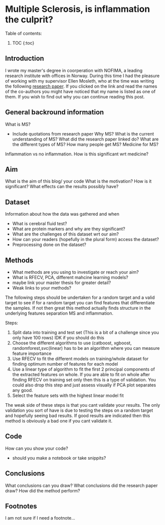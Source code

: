 # Multiple Sclerosis, is inflammation the culprit?

Table of contents:

1. TOC
{:toc}

## Introduction

I wrote my master's degree in coorperation with NOFIMA, a leading research institute with offices in Norway. During this time I had the pleasure of working with my supervisor Ellen Mosleth, who at the time was writing the following [research paper](https://www.nature.com/articles/s41598-021-82388-w). If you clicked on the link and read the names of the co-authors you might have noticed that my name is listed as one of them. If you wish to find out why you can continue reading this post.  



## General backround information

What is MS?
- Include quotations from research paper
Why MS? 
What is the current understanding of MS?
What did the research paper linked do?
What are the different types of MS?
How many people get MS?
Medicine for MS?

Inflammation vs no inflammation. How is this significant wrt medicine?


## Aim

What is the aim of this blog/ your code
What is the motivation?
How is it significant?
What effects can the results possibly have?

## Dataset

Information about how the data was gathered and when
 - What is cerebral fluid test? 
 - What are protein markers and why are they significant?
 - What are the challenges of this dataset wrt our aim?
 - How can your readers (hopefully in the plural form) access the dataset?
 - Preprocessing done on the dataset?

## Methods

- What methods are you using to investigate or reach your aim?
- What is RFECV, PCA, different mahcine learning models?
- maybe link your master thesis for greater detail? 
- Weak links to your methods?

The following steps should be undertaken for a random target and a valid target to see if for a random target you can find features that differentiate the samples. If not then great this method actually finds structure in the underlying features separation MS and inflammation. 

Steps:
1) Split data into training and test set (This is a bit of a challenge since you only have 100 rows) IDK if you should do this
2) Choose the different algorithms to use (catboost, xgboost, randomforest,svc(linear) has to be an algorithm where you can measure feature importance
3) Use RFECV to fit the different models on training/whole dataset for finding optimum number of features for each model
4) Use a linear type of algorithm to fit the first 2 principal components of the extracted features on whole. If you are able to fit on whole after finding RFECV on training set only then this is a type of validation. You could also drop this step and just assess visually if PCA plot separates any good. 
5) Select the feature sets with the highest linear model fit

The weak side of these steps is that you cant validate your results. The only validation you sort of have is due to testing the steps on a random target and hopefully seeing bad results. If  good results are indicated then this method is obviously a bad one if you cant validate it.

## Code

How can you show your code?
- should you make a notebook or take snippits?


## Conclusions

What conclusions can you draw?
What conclusions did the research paper draw?
How did the method perform?


## Footnotes

I am not sure if I need a footnote... 

